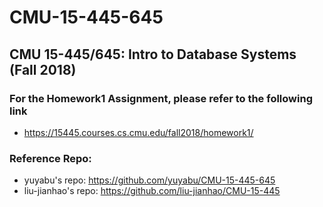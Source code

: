 # CMU-15-445-645
## CMU 15-445/645: Intro to Database Systems (Fall 2018)
### For the Homework1 Assignment, please refer to the following link
- https://15445.courses.cs.cmu.edu/fall2018/homework1/
### Reference Repo:
- yuyabu's repo: https://github.com/yuyabu/CMU-15-445-645
- liu-jianhao's repo: https://github.com/liu-jianhao/CMU-15-445
